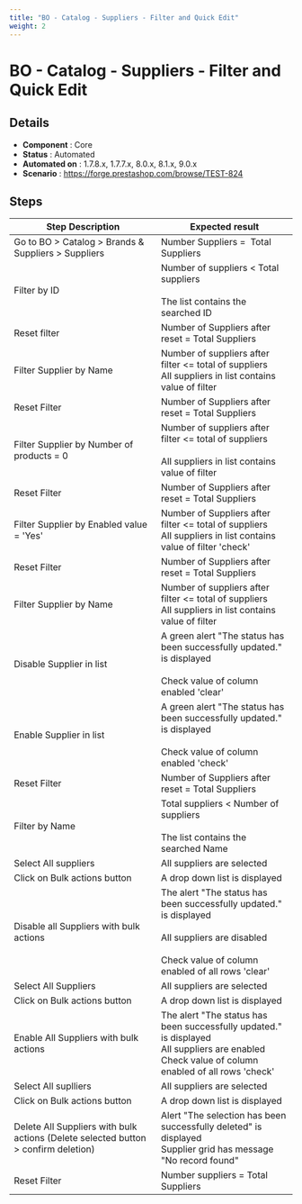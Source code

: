```yaml
---
title: "BO - Catalog - Suppliers - Filter and Quick Edit"
weight: 2
---
```


# BO - Catalog - Suppliers - Filter and Quick Edit
## Details
* **Component** : Core
* **Status** : Automated
* **Automated on** : 1.7.8.x, 1.7.7.x, 8.0.x, 8.1.x, 9.0.x
* **Scenario** : https://forge.prestashop.com/browse/TEST-824

## Steps
| Step Description | Expected result |
| ----- | ----- |
| Go to BO > Catalog > Brands & Suppliers > Suppliers | Number Suppliers =  Total Suppliers |
| Filter by ID | Number of suppliers < Total suppliers<br><br>The list contains the searched ID |
| Reset filter | Number of Suppliers after reset = Total Suppliers |
| Filter Supplier by Name | Number of suppliers after filter <= total of suppliers<br>All suppliers in list contains value of filter |
| Reset Filter | Number of Suppliers after reset = Total Suppliers |
| Filter Supplier by Number of products = 0 | Number of suppliers after filter <= total of suppliers<br><br>All suppliers in list contains value of filter |
| Reset Filter | Number of Suppliers after reset = Total Suppliers |
| Filter Supplier by Enabled value = 'Yes' | Number of Suppliers after filter <= total of suppliers<br>All suppliers in list contains value of filter 'check' |
| Reset Filter | Number of Suppliers after reset = Total Suppliers |
| Filter Supplier by Name | Number of suppliers after filter <= total of suppliers<br>All suppliers in list contains value of filter |
| Disable Supplier in list | A green alert "The status has been successfully updated." is displayed<br><br>Check value of column enabled 'clear' |
| Enable Supplier in list | A green alert "The status has been successfully updated." is displayed<br><br>Check value of column enabled 'check' |
| Reset Filter | Number of Suppliers after reset = Total Suppliers |
| Filter by Name | Total suppliers < Number of suppliers<br><br>The list contains the searched Name |
| Select All suppliers | All suppliers are selected |
| Click on Bulk actions button | A drop down list is displayed |
| Disable all Suppliers with bulk actions | The alert "The status has been successfully updated." is displayed<br><br>All suppliers are disabled<br><br>Check value of column enabled of all rows 'clear' |
| Select All Suppliers | All suppliers are selected |
| Click on Bulk actions button | A drop down list is displayed |
| Enable All Suppliers with bulk actions | The alert "The status has been successfully updated." is displayed<br>All suppliers are enabled<br>Check value of column enabled of all rows 'check' |
| Select All suplliers | All suppliers are selected |
| Click on Bulk actions button | A drop down list is displayed |
| Delete All Suppliers with bulk actions (Delete selected button > confirm deletion) | Alert "The selection has been successfully deleted" is displayed<br>Supplier grid has message "No record found" |
| Reset Filter | Number suppliers = Total Suppliers |
